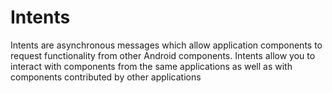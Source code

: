 # Intents
Intents are asynchronous messages which allow application components to request functionality from other Android components. 
Intents allow you to interact with components from the same applications as well as with components contributed by other applications
